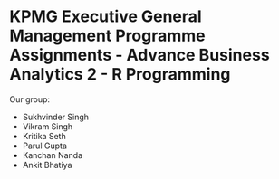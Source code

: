 # KPMG Executive General Management Programme Assignments - Advance Business Analytics 2 - R Programming

Our group:
- Sukhvinder Singh
- Vikram Singh
- Kritika Seth
- Parul Gupta
- Kanchan Nanda
- Ankit Bhatiya